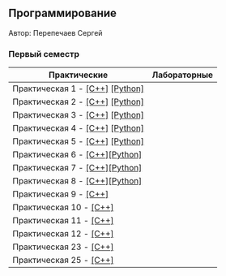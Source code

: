 ## Программирование

Автор: Перепечаев Сергей

### Первый семестр

| Практические                                                 | Лабораторные |
| ------------------------------------------------------------ | ------------ |
| Практическая 1 - [[C++]](./Practice/01/C++/) [[Python]](./Practice/01/Python/) |              |
| Практическая 2 - [[C++]](./Practice/02/C++/) [[Python]](./Practice/02/Python/) |              |
| Практическая 3 - [[C++]](./Practice/03/C++/) [[Python]](./Practice/03/Python/) |              |
| Практическая 4 - [[C++]](./Practice/04/C++/) [[Python]](./Practice/04/Python/) |              |
| Практическая 5 - [[C++]](./Practice/05/C++/) [[Python]](./Practice/05/Python/) |              |
| Практическая 6 - [[C++]](./Practice/06/C++/)[[Python]](./Practice/06/Python/) |              |
| Практическая 7 - [[C++]](./Practice/07/C++/)[[Python]](./Practice/07/Python/) |              |
| Практическая 8 - [[C++]](./Practice/08/C++/)[[Python]](./Practice/08/Python/) |              |
| Практическая 9 - [[C++]](./Practice/09/C++/)                 |              |
| Практическая 10 - [[C++]](./Practice/10/C++/)                |              |
| Практическая 11 - [[C++]](./Practice/11/C++/)                |              |
| Практическая 12 - [[C++]](./Practice/12/C++)                 |              |
| Практическая 23 - [[C++]](./Practice/23/C++)                 |              |
| Практическая 25 - [[C++]](./Practice/25/C++)                 |              |





